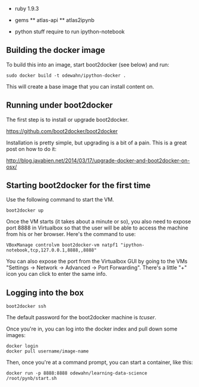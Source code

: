 


* ruby 1.9.3
* gems
** atlas-api
** atlas2ipynb

* python stuff require to run ipython-notebook


## Building the docker image

To build this into an image, start boot2docker (see below) and run:

```
sudo docker build -t odewahn/ipython-docker .
```

This will create a base image that you can install content on.


## Running under boot2docker

The first step is to install or upgrade boot2docker.  

https://github.com/boot2docker/boot2docker

Installation is pretty simple, but upgrading is a bit of a pain.  This is a great post on how to do it:

http://blog.javabien.net/2014/03/17/upgrade-docker-and-boot2docker-on-osx/

## Starting boot2docker for the first time

Use the following command to start the VM.  

```
boot2docker up
```

Once the VM starts (it takes about a minute or so), you also need to expose port 8888 in Virtualbox so that the user will be able to access the machine from his or her browser.  Here's the command to use: 

```
VBoxManage controlvm boot2docker-vm natpf1 "ipython-notebook,tcp,127.0.0.1,8888,,8888"
```

You can also expose the port from the Virtualbox GUI by going to the VMs "Settings -> Network -> Advanced -> Port Forwarding".  There's a little "+" icon you can click to enter the same info.

## Logging into the box

```
boot2docker ssh
```

The default password for the boot2docker machine is *tcuser*.

Once you're in, you can log into the docker index and pull down some images:

```
docker login
docker pull username/image-name
```

Then, once you're at a command prompt, you can start a container, like this:

```
docker run -p 8888:8888 odewahn/learning-data-science /root/pynb/start.sh
```



